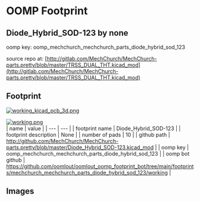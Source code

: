 # OOMP Footprint  
## Diode_Hybrid_SOD-123  by none  
  
oomp key: oomp_mechchurch_mechchurch_parts_diode_hybrid_sod_123  
  
source repo at: [http://gitlab.com/MechChurch/MechChurch-parts.pretty/blob/master/TRSS_DUAL_THT.kicad_mod](http://gitlab.com/MechChurch/MechChurch-parts.pretty/blob/master/TRSS_DUAL_THT.kicad_mod)  
## Footprint  
  
[![working_kicad_pcb_3d.png](working_kicad_pcb_3d_600.png)](working_kicad_pcb_3d.png)  
  
[![working.png](working_600.png)](working.png)  
| name | value | 
| --- | --- | 
| footprint name | Diode_Hybrid_SOD-123 | 
| footprint description | None | 
| number of pads | 10 | 
| github path | http://github.com/MechChurch/MechChurch-parts.pretty/blob/master/Diode_Hybrid_SOD-123.kicad_mod | 
| oomp key | oomp_mechchurch_mechchurch_parts_diode_hybrid_sod_123 | 
| oomp bot github | https://github.com/oomlout/oomlout_oomp_footprint_bot/tree/main/footprints/mechchurch_mechchurch_parts_diode_hybrid_sod_123/working | 
## Images  
